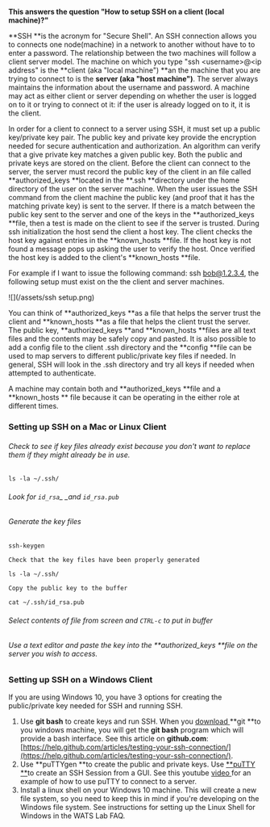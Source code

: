 **This answers the question "How to setup SSH on a client \(local machine\)?"**

**SSH **is the acronym for "Secure Shell".  An SSH connection allows you to connects one node\(machine\) in a network to another without have to to enter a password.   The relationship between the two machines will follow a client server model.  The machine on which you type "ssh &lt;username&gt;@&lt;ip address" is the **client \(aka "local machine"\) **an the machine that you are trying to connect to is the **server \(aka "host machine"\)**.  The server always maintains the information about the username and password.   A machine may act as either client or server depending on whether the user is logged on to it or trying to connect ot it: if the user is already logged on to it, it is the client.

In order for a client to connect to a server using SSH, it must set up a  public key/private key pair.  The public key and private key provide the encryption needed for secure authentication and authorization.  An algorithm can verify that a give private key matches a given public key.  Both the public and private keys are stored on the client.  Before the client can connect to the server, the server must record the public key of the client in an file called **authorized\_keys **located in the **.ssh **directory under the home directory of the user on the server machine.  When the user issues the SSH command from the client machine the public key \(and proof that it has the matching private key\) is sent to the server.  If there is a match between the public key sent to the server and one of the keys in the **authorized\_keys **file, then a test is made on the client to see if the server is trusted. During ssh initialization the host send the client a host key.  The client checks the host key against entries in the **known\_hosts **file.  If the host key is not found a message pops up asking the user to verify the host.  Once verified the host key is added to the client's **known\_hosts **file.

For example if I want to issue the following command:  ssh bob@1.2.3.4, the following setup must exist on the the client and server machines.

![](/assets/ssh setup.png)

You can think of **authorized\_keys **as a file that helps the server trust the client and **known\_hosts **as a  file that helps the client trust the server.  The public key, **authorized\_keys **and **known\_hosts **files are all text files and the contents may be safely copy and pasted.  It is also possible to add a config file to the client .ssh directory and the **config **file can be used to map servers to different public/private key files if needed.  In general, SSH will look in the .ssh directory and try all keys if needed when attempted to authenticate.

A machine may contain both and **authorized\_keys **file and a **known\_hosts ** file because it can be operating in the either role at different times.

### 

### Setting up SSH on a Mac or Linux Client

###### Check to see if key files already exist because you don't want to replace them if they might already be in use.

`ls -la ~/.ssh/`

###### Look for `id_rsa`\_ \_and `id_rsa.pub`

###### Generate the key files

`ssh-keygen`

`Check that the key files have been properly generated`

`ls -la ~/.ssh/`

`Copy the public key to the buffer`

`cat ~/.ssh/id_rsa.pub`

###### Select contents of file from screen and `CTRL-c` to put in buffer

###### Use a text editor and paste the key into the **authorized\_keys **file on the server you wish to access.

### Setting up SSH on a Windows Client

If you are using Windows 10, you have 3 options for creating the public/private key needed for SSH and running SSH.

1. Use **git bash** to create keys and run SSH. When you [download ](https://git-scm.com/download/win)**git **to you windows machine, you will get the **git bash** program which will provide a bash interface.  See this article on **github.com**: [https://help.github.com/articles/testing-your-ssh-connection/](https://help.github.com/articles/testing-your-ssh-connection/).
2. Use **puTTYgen **to create the public and private keys.  Use [**puTTY **](https://www.chiark.greenend.org.uk/~sgtatham/putty/latest.html)to create an SSH Session from a GUI.  See this youtube [video ](https://www.youtube.com/watch?v=O3ORQQnOgEc&t=2s)for an example of how to use puTTY to connect to a server.
3. Install a linux shell on your Windows 10 machine. This will create a new file system, so you need to keep this in mind if you're developing on the Windows file system.  See instructions for setting up the Linux Shell for Windows in the WATS Lab FAQ.



